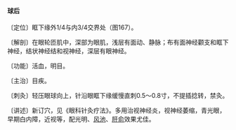 #### 球后

〔定位〕眶下缘外1/4与内3/4交界处（图167）。

〔解剖〕在眼轮匝肌中，深部为眼肌，浅层有面动、静脉；布有面神经颧支和眶下神经，结状神经结和视神经，深层有眼神经。

〔功能〕活血，明目。

〔主治〕目疾。

〔刺灸〕轻压眼球向上，针沿眼眶下缘缓慢直刺0.5～0.8寸，不提插捻转，禁灸。

〔讲述〕新订穴，见《眼科针灸疗法》。多用治视神经炎，视神经萎缩，青光眼，早期白内障，近视等，配光明、[风池](https://www.gmzyjc.com/read/zjs/zjs3.1.9-12-0.0.3.3.20.md)、[肝俞](https://www.gmzyjc.com/read/zjs/zjs3.1.7-8-0.0.1.3.18.md)效果尤佳。
